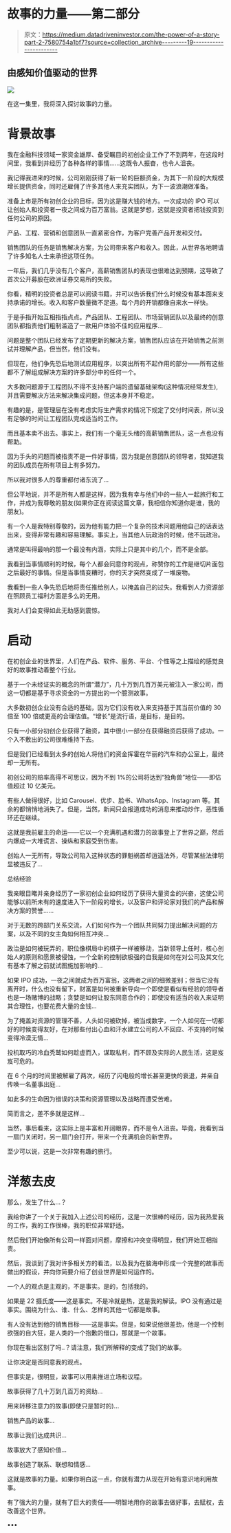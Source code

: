 # 故事的力量——第二部分

> 原文：<https://medium.datadriveninvestor.com/the-power-of-a-story-part-2-7580754a1bf7?source=collection_archive---------19----------------------->

## 由感知价值驱动的世界

![](img/c990fd080c93e156ba5717c6deba3262.png)

在这一集里，我将深入探讨故事的力量。

# **背景故事**

我在金融科技领域一家资金雄厚、备受瞩目的初创企业工作了不到两年，在这段时间里，我看到并经历了各种各样的事情……这既令人振奋，也令人沮丧。

我记得我进来的时候，公司刚刚获得了新一轮的巨额资金，为其下一阶段的大规模增长提供资金，同时还雇佣了许多其他人来充实团队，为下一波浪潮做准备。

准备上市是所有初创企业的目标，因为这是赚大钱的地方。一次成功的 IPO 可以让创始人和投资者一夜之间成为百万富翁。这就是梦想，这就是投资者把钱投资到任何公司的原因。

产品、工程、营销和创意团队一直紧密合作，为客户完善产品开发和交付。

销售团队的任务是销售解决方案，为公司带来客户和收入。因此，从世界各地聘请了许多知名人士来承担这项任务。

一年后，我们几乎没有几个客户，高薪销售团队的表现也很难达到预期，这导致了首次公开募股在欧洲证券交易所的失败。

你看，精明的投资者总是可以阅读书籍，并可以告诉我们什么时候没有基本面来支持承诺的增长。收入和客户数量微不足道。每个月的开销都像自来水一样快。

于是手指开始互相指指点点。产品团队、工程团队、市场营销团队以及最终的创意团队都指责他们粗制滥造了一款用户体验不佳的应用程序…

问题是整个团队已经发布了定期更新的解决方案，销售团队应该在开始销售之前测试并理解产品，但当然，他们没有。

但现在，他们争先恐后地测试应用程序，以突出所有不起作用的部分——所有这些都不了解组成解决方案的许多部分中的任何一个。

大多数问题源于工程团队不得不支持客户端的遗留基础架构(这种情况经常发生),并且需要解决方法来解决集成问题，但这本身并不稳定。

有趣的是，是管理层在没有考虑实际生产需求的情况下规定了交付时间表，所以没有足够的时间让工程团队完成适当的工作。

而且基本卖不出去。事实上，我们有一个毫无头绪的高薪销售团队，这一点也没有帮助。

因为手头的问题而被指责不是一件好事情，因为我是创意团队的领导者，我知道我的团队成员在所有项目上有多努力。

所以我对很多人的尊重都付诸东流了…

但公平地说，并不是所有人都是这样，因为我有幸与他们中的一些人一起旅行和工作，并成为我尊敬的朋友(如果你正在阅读这篇文章，我相信你知道你是谁，我的朋友)。

有一个人是我特别尊敬的，因为他有能力把一个复杂的技术问题用他自己的话表达出来，变得非常有趣和容易理解。事实上，当其他人玩政治的时候，他不玩政治。

通常是叫得最响的那一个最没有内涵，实际上只是其中的几个，而不是全部。

我看到当事情顺利的时候，每个人都会同意你的观点，称赞你的工作是继切片面包之后最好的事情。但是当事情变糟时，你的天才突然变成了一堆废物。

我看到一些人争先恐后地将责任推给别人，以掩盖自己的过失。我看到人力资源部在照顾员工福利方面是多么的无用。

我对人们会变得如此无助感到震惊。

# 启动

在初创企业的世界里，人们在产品、软件、服务、平台、个性等之上描绘的感觉良好的故事推动着整个行业。

基于一个未经证实的概念的所谓“潜力”，几十万到几百万美元被注入一家公司，而这一切都是基于寻求资金的一方提出的一个臆测故事。

大多数初创企业没有合适的基础，因为它们没有收入来支持基于其当前价值的 30 倍至 100 倍或更高的合理估值。“增长”是流行语，是目标，是目的。

只有一小部分初创企业获得了融资，其中很小一部分在获得融资后获得了成功。一个入不敷出的公司很难维持下去。

但是我们已经看到太多的创始人将他们的资金挥霍在华丽的汽车和办公室上，最终却一无所有。

初创公司的赔率高得不可思议，因为不到 1%的公司将达到“独角兽”地位——即估值超过 10 亿美元。

有些人做得很好，比如 Carousel、优步、脸书、WhatsApp、Instagram 等。其余的都悄悄地消失了。但是，当然，新闻只会报道成功的消息来推动炒作，恶性循环还在继续。

这就是我前雇主的命运——它以一个充满机遇和潜力的故事登上了世界之巅，然后内爆成一大堆谎言、操纵和家庭受到伤害。

创始人一无所有，导致公司陷入这种状态的罪魁祸首却逍遥法外，尽管某些法律明显被违反了…

总结经验

我亲眼目睹并亲身经历了一家初创企业如何经历了获得大量资金的兴奋，这使公司能够以前所未有的速度进入下一阶段的增长，以及客户和评论家对我们的产品和解决方案的赞誉……

对于无数的跨部门关系交流，人们如何作为一个团队共同努力提出解决问题的方案，以及不同的女主角如何相互冲突…

政治是如何被玩弄的，职位像棋局中的棋子一样被移动，当新领导上任时，核心创始人的原则和愿景被侵蚀，一个全新的控制欲极强的自我是如何在对公司及其文化有基本了解之前就试图施加影响的…

如果 IPO 成功，一夜之间就成为百万富翁，这两者之间的细微差别；但当它没有离开时，什么也没有留下，财富是如何被重新导向一个即使是看似有经验的领导者也是一场赌博的战略；贪婪是如何让股东同意合作的；即使没有适当的收入来证明其合理性，也要花费大量的金钱…

为了掩盖对资源的管理不善，人头如何被砍掉，被当成数字，一个人如何在一切都好的时候变得友好，在对那些付出心血和汗水建立公司的人不回应、不支持的时候变得冷漠无情…

投机取巧的冷血秃鹫如何趁虚而入，谋取私利，而不顾及实际的人民生活，这是岌岌可危的。

在 6 个月的时间里被解雇了两次，经历了闪电般的增长甚至更快的衰退，并亲自传唤一名董事出庭…

如此多的生命因为错误的决策和资源管理以及战略而遭受苦难。

简而言之，差不多就是这样…

当然，事后看来，这实际上是丰富和开阔眼界，而不是令人沮丧。毕竟，我看到当一扇门关闭时，另一扇门会打开，带来一个充满机会的新世界。

至少可以说，这是一次非常有趣的旅行。

# 洋葱去皮

那么，发生了什么…？

我给你讲了一个关于我加入上述公司的经历，这是一次很棒的经历，因为我热爱我的工作，我的工作很棒，我的职位非常舒适。

然后我们开始像所有公司一样面对问题，摩擦和冲突变得明显，我们开始互相指责。

然后，我谈到了我对许多相关方的看法，以及我为在脑海中形成一个完整的故事而做出的假设，并向你简要介绍了创业世界是如何运作的。

一个人的观点是主观的，不是事实。是的，包括我的。

如果是 22 摄氏度——这是事实。不是冷就是热，这是我的解读。IPO 没有通过是事实。围绕为什么、谁、什么、怎样的其他一切都是故事。

有人没有达到他的销售目标——这是事实。但是，如果说他很差劲，他是一个控制欲强的自大狂，是人类的一个抱歉的借口，那就是一个故事。

你现在看出区别了吗..？请注意，我们所解释的变成了我们的故事。

让你决定是否同意我的观点。

但事实是，很明显，故事可以用来推进立场和议程。

故事获得了几十万到几百万的资助…

用来转移注意力的故事(即使只是暂时的)…

销售产品的故事…

故事让我们达成共识…

故事放大了感知价值…

故事创造了联系、联想和情感…

这就是故事的力量。如果你明白这一点，你就有潜力从现在开始有意识地利用故事。

有了强大的力量，就有了巨大的责任——明智地用你的故事去做好事，去赋权，去改善这个世界。

•••